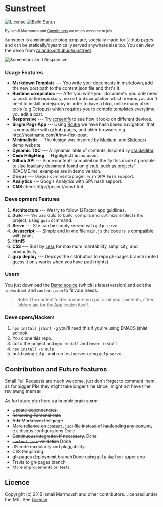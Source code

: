 # Sunstreet
[![License](https://img.shields.io/badge/license-MIT-blue.svg?style=flat)](https://raw.githubusercontent.com/zalando/sunstreet/master/LICENSE)
[![Build Status](https://travis-ci.org/zalando/sunstreet.svg?branch=master)](https://travis-ci.org/zalando/sunstreet)

<small>By Ismail Marmoush and [Contributers](https://github.com/zalando/sunstreet/graphs/contributors) are much welcome to join. </small>

Sunstreet is a minimalistic blog template, specially made for Github pages and can be statically/dynamically served anywhere else too. You can view the demo from [zalando.github.io/sunstreet](http://zalando.github.io/sunstreet).

![Screenshot Am I Responsive](https://raw.githubusercontent.com/zalando/sunstreet/master/screentshot.png)


### Usage Features
* **Markdown Template** --- You write your documents in markdown, add the new post path to the content.json file and that's it.
* **Runtime compilation** --- After you write your documents, you only need to push to the repository, so no html compilation which means you don't need to install nodejs/ruby in order to have a blog, unlike many other tools (e.g Octopus) which requires you to compile templates everytime you edit a post.
* **Responsive** --- Try [screenify](http://screenify.com) to see how it looks on different devices.
* **Single Page App**  --- Using [Routie](http://projects.jga.me/routie/) we have hash based navigation, that is compatible with github pages, and older browsers e.g http://hostname.com/#/my-first-post.
* **Minimalistic** -- The design was inspired by [Medium](http://medium.com), and [Slidebars](http://plugins.adchsm.me/slidebars/) demo website.
* **Dynamic TOC** --- A dynamic table of contents, Inspired by [stackeditor](http://stackeditor.io).
* **Code Hilighting** -- HighlightJS is included.
* **Github API** ---  Since contents compiled on the fly this made it possible to also load any document found on github, such as projects' README.md, examples are in demo version.
* **Disqus** --- Disqus comments plugin, wish SPA hash support.
* **Analytics** --- Google Analytics with SPA hash support.
* **CMS** check http://project/cms.html

### Development Features
1. **Architecture** ---  We try to follow 12Factor app guidlines.
1. **Build** --- We use Gulp to build, compile and optimize artifacts the project, using `gulp` command.
2. **Serve** --- Site can be simply served with  `gulp serve`
2. **Javascript** --- Simple and in one file `main.js` the code is is compatible with jshint.
3. **Html5**
4. **CSS** --- Built by [Less](http://lesscss.org) for maximum maintability, simplicity, and productivity.
5. **gulp deploy** --- Deploys the distribution to repo gh-pages branch (note I guess it only works when you have push rights)

### Users
You just download the [Demo source](https://github.com/zalando/sunstreet/tree/gh-pages)  (which is latest version) and edit the `index.html` and `content.json` to fit your needs.
> Note: The content folder is where you put all of your contents, other folders are for the Application itself.

### Developers/Hackers
1. `npm install jshint -g`  you'll need this if you're using EMACS jshint adhook.
2. You clone this repo.
3. cd to the project and `npm install`  and `bower install`
4. `npm install -g gulp`
5. build using `gulp`  , and run test server using  `gulp serve`.

## Contribution and Future features
Small Pull Requests are much welcome, just don't forget to comment them, as for bigger PRs they might take longer time since I might not have time reviewing them all.

As for future plan here's a humble brain storm:

* ~~Update dependencies.~~
* ~~Removing Personal data~~
* ~~Add Markdown test page~~
* ~~More reliance on `content.json` file instead of hardcoding any content, e.g disqus configurations~~ Done
* ~~Continuous integration if necessary.~~ Done
* ~~`content.json` validation~~ Done
* JS code modularity and pluggability.
* CSS templating
* ~~gh-pages deployment branch~~  Done using `gulp deploy!` super cool
* Travis to gh-pages branch
* More improvements on tests

## Licence
Copyright (c) 2015 Ismail Marmoush and other contributors. Licensed under the MIT. See [License](https://opensource.org/licenses/MIT)
